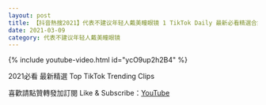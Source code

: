 ```yaml
---
layout: post
title: 【抖音熱搜2021】代表不建议年轻人戴美瞳眼镜 1 TikTok Daily 最新必看精選合集2021 03 09
date: 2021-03-09
category: 代表不建议年轻人戴美瞳眼镜
---
```


{% include youtube-video.html id="ycO9up2h2B4" %}

2021必看 最新精選 Top TikTok Trending Clips

喜歡請點贊轉發加訂閱 Like & Subscribe：[YouTube](https://www.youtube.com/channel/UCAoR7VcanIPd04uEq_GIylA/videos)

